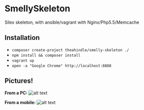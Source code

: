 # SmellySkeleton
Silex skeleton, with ansible/vagrant with Nginx/Php5.5/Memcache

## Installation
* `composer create-project theahindle/smelly-skeleton ./`
* `npm install && composer install`
* `vagrant up`
* `open -a "Google Chrome" http://localhost:8888`


## Pictures!
**From a PC:**
![alt text](http://i.imgur.com/UcxtULf.jpg "From a PC")

**From a mobile:**
![alt text](http://i.imgur.com/IHFiDjT.png "From a mobile")
